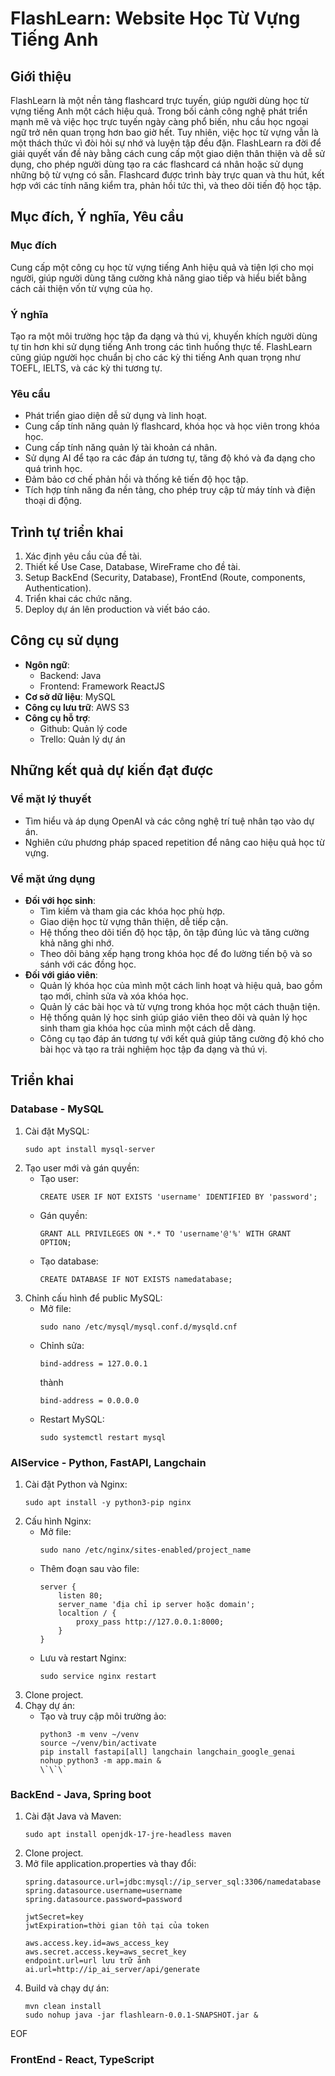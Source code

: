 # FlashLearn: Website Học Từ Vựng Tiếng Anh

## Giới thiệu

FlashLearn là một nền tảng flashcard trực tuyến, giúp người dùng học từ vựng tiếng Anh một cách hiệu quả. Trong bối cảnh công nghệ phát triển mạnh mẽ và việc học trực tuyến ngày càng phổ biến, nhu cầu học ngoại ngữ trở nên quan trọng hơn bao giờ hết. Tuy nhiên, việc học từ vựng vẫn là một thách thức vì đòi hỏi sự nhớ và luyện tập đều đặn. FlashLearn ra đời để giải quyết vấn đề này bằng cách cung cấp một giao diện thân thiện và dễ sử dụng, cho phép người dùng tạo ra các flashcard cá nhân hoặc sử dụng những bộ từ vựng có sẵn. Flashcard được trình bày trực quan và thu hút, kết hợp với các tính năng kiểm tra, phản hồi tức thì, và theo dõi tiến độ học tập.

## Mục đích, Ý nghĩa, Yêu cầu

### Mục đích
Cung cấp một công cụ học từ vựng tiếng Anh hiệu quả và tiện lợi cho mọi người, giúp người dùng tăng cường khả năng giao tiếp và hiểu biết bằng cách cải thiện vốn từ vựng của họ.

### Ý nghĩa
Tạo ra một môi trường học tập đa dạng và thú vị, khuyến khích người dùng tự tin hơn khi sử dụng tiếng Anh trong các tình huống thực tế. FlashLearn cũng giúp người học chuẩn bị cho các kỳ thi tiếng Anh quan trọng như TOEFL, IELTS, và các kỳ thi tương tự.

### Yêu cầu
- Phát triển giao diện dễ sử dụng và linh hoạt.
- Cung cấp tính năng quản lý flashcard, khóa học và học viên trong khóa học.
- Cung cấp tính năng quản lý tài khoản cá nhân.
- Sử dụng AI để tạo ra các đáp án tương tự, tăng độ khó và đa dạng cho quá trình học.
- Đảm bảo cơ chế phản hồi và thống kê tiến độ học tập.
- Tích hợp tính năng đa nền tảng, cho phép truy cập từ máy tính và điện thoại di động.

## Trình tự triển khai

1. Xác định yêu cầu của đề tài.
2. Thiết kế Use Case, Database, WireFrame cho đề tài.
3. Setup BackEnd (Security, Database), FrontEnd (Route, components, Authentication).
4. Triển khai các chức năng.
5. Deploy dự án lên production và viết báo cáo.

## Công cụ sử dụng

- **Ngôn ngữ**:
  - Backend: Java
  - Frontend: Framework ReactJS
- **Cơ sở dữ liệu**: MySQL
- **Công cụ lưu trữ**: AWS S3
- **Công cụ hỗ trợ**:
  - Github: Quản lý code
  - Trello: Quản lý dự án

## Những kết quả dự kiến đạt được

### Về mặt lý thuyết
- Tìm hiểu và áp dụng OpenAI và các công nghệ trí tuệ nhân tạo vào dự án.
- Nghiên cứu phương pháp spaced repetition để nâng cao hiệu quả học từ vựng.

### Về mặt ứng dụng
- **Đối với học sinh**:
  - Tìm kiếm và tham gia các khóa học phù hợp.
  - Giao diện học từ vựng thân thiện, dễ tiếp cận.
  - Hệ thống theo dõi tiến độ học tập, ôn tập đúng lúc và tăng cường khả năng ghi nhớ.
  - Theo dõi bảng xếp hạng trong khóa học để đo lường tiến bộ và so sánh với các đồng học.
- **Đối với giáo viên**:
  - Quản lý khóa học của mình một cách linh hoạt và hiệu quả, bao gồm tạo mới, chỉnh sửa và xóa khóa học.
  - Quản lý các bài học và từ vựng trong khóa học một cách thuận tiện.
  - Hệ thống quản lý học sinh giúp giáo viên theo dõi và quản lý học sinh tham gia khóa học của mình một cách dễ dàng.
  - Công cụ tạo đáp án tương tự với kết quả giúp tăng cường độ khó cho bài học và tạo ra trải nghiệm học tập đa dạng và thú vị.

## Triển khai

### Database - MySQL

1. Cài đặt MySQL:
   ```
   sudo apt install mysql-server
   ```
2. Tạo user mới và gán quyền:
   - Tạo user:
     ```
     CREATE USER IF NOT EXISTS 'username' IDENTIFIED BY 'password';
     ```
   - Gán quyền:
     ```
     GRANT ALL PRIVILEGES ON *.* TO 'username'@'%' WITH GRANT OPTION;
     ```
   - Tạo database:
     ```
     CREATE DATABASE IF NOT EXISTS namedatabase;
     ```
3. Chỉnh cấu hình để public MySQL:
   - Mở file:
     ```
     sudo nano /etc/mysql/mysql.conf.d/mysqld.cnf
     ```
   - Chỉnh sửa:
     ```
     bind-address = 127.0.0.1
     ```
     thành
     ```
     bind-address = 0.0.0.0
     ```
   - Restart MySQL:
     ```
     sudo systemctl restart mysql
     ```

### AIService - Python, FastAPI, Langchain

1. Cài đặt Python và Nginx:
    ```
   sudo apt install -y python3-pip nginx
   ```
2. Cấu hình Nginx:
   - Mở file:
     ```
     sudo nano /etc/nginx/sites-enabled/project_name
     ```
   - Thêm đoạn sau vào file:
     ```
     server {
         listen 80;
         server_name 'địa chỉ ip server hoặc domain';
         localtion / {
             proxy_pass http://127.0.0.1:8000;
         }
     }
     ```
   - Lưu và restart Nginx:
     ```
     sudo service nginx restart
     ```
3. Clone project.
4. Chạy dự án:
   - Tạo và truy cập môi trường ảo:
     ```
     python3 -m venv ~/venv
     source ~/venv/bin/activate
     pip install fastapi[all] langchain langchain_google_genai
     nohup python3 -m app.main &
     \`\`\`

### BackEnd - Java, Spring boot

1. Cài đặt Java và Maven:
   ```
   sudo apt install openjdk-17-jre-headless maven
   ```
2. Clone project.
3. Mở file application.properties và thay đổi:
   ```
   spring.datasource.url=jdbc:mysql://ip_server_sql:3306/namedatabase
   spring.datasource.username=username
   spring.datasource.password=password

   jwtSecret=key
   jwtExpiration=thời gian tồn tại của token

   aws.access.key.id=aws_access_key
   aws.secret.access.key=aws_secret_key
   endpoint.url=url lưu trữ ảnh
   ai.url=http://ip_ai_server/api/generate
   ```
4. Build và chạy dự án:
   ```
   mvn clean install
   sudo nohup java -jar flashlearn-0.0.1-SNAPSHOT.jar &
   ```

EOF

### FrontEnd - React, TypeScript
